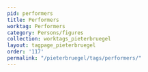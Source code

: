 ```yaml
---
pid: performers
title: Performers
worktag: Performers
category: Persons/figures
collection: worktags_pieterbruegel
layout: tagpage_pieterbruegel
order: '117'
permalink: "/pieterbruegel/tags/performers/"
---
```

